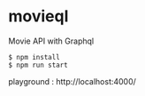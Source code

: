 # movieql
Movie API with Graphql

```
$ npm install
$ npm run start
```

playground : http://localhost:4000/ 
